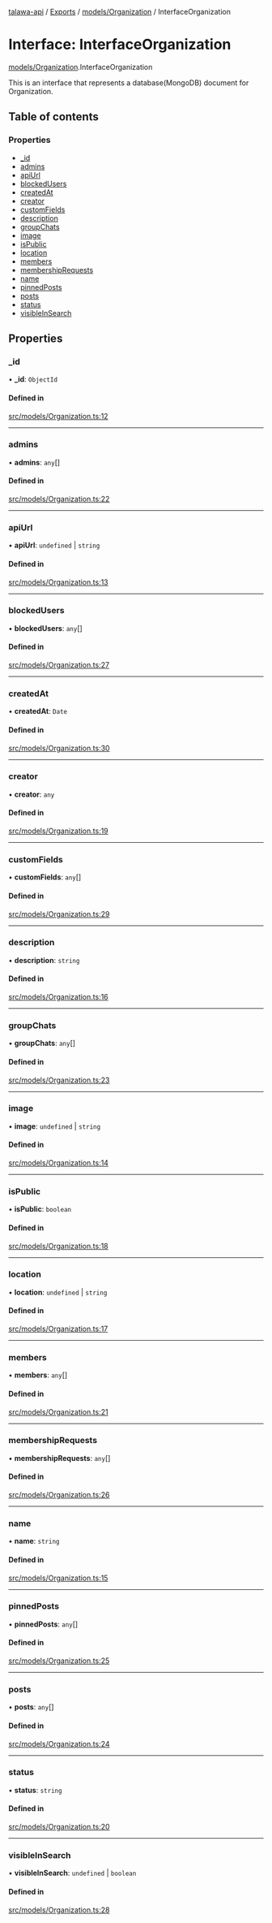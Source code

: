 [talawa-api](../README.md) / [Exports](../modules.md) / [models/Organization](../modules/models_Organization.md) / InterfaceOrganization

# Interface: InterfaceOrganization

[models/Organization](../modules/models_Organization.md).InterfaceOrganization

This is an interface that represents a database(MongoDB) document for Organization.

## Table of contents

### Properties

- [\_id](models_Organization.InterfaceOrganization.md#_id)
- [admins](models_Organization.InterfaceOrganization.md#admins)
- [apiUrl](models_Organization.InterfaceOrganization.md#apiurl)
- [blockedUsers](models_Organization.InterfaceOrganization.md#blockedusers)
- [createdAt](models_Organization.InterfaceOrganization.md#createdat)
- [creator](models_Organization.InterfaceOrganization.md#creator)
- [customFields](models_Organization.InterfaceOrganization.md#customfields)
- [description](models_Organization.InterfaceOrganization.md#description)
- [groupChats](models_Organization.InterfaceOrganization.md#groupchats)
- [image](models_Organization.InterfaceOrganization.md#image)
- [isPublic](models_Organization.InterfaceOrganization.md#ispublic)
- [location](models_Organization.InterfaceOrganization.md#location)
- [members](models_Organization.InterfaceOrganization.md#members)
- [membershipRequests](models_Organization.InterfaceOrganization.md#membershiprequests)
- [name](models_Organization.InterfaceOrganization.md#name)
- [pinnedPosts](models_Organization.InterfaceOrganization.md#pinnedposts)
- [posts](models_Organization.InterfaceOrganization.md#posts)
- [status](models_Organization.InterfaceOrganization.md#status)
- [visibleInSearch](models_Organization.InterfaceOrganization.md#visibleinsearch)

## Properties

### \_id

• **\_id**: `ObjectId`

#### Defined in

[src/models/Organization.ts:12](https://github.com/Veer0x1/talawa-api/blob/4ede423/src/models/Organization.ts#L12)

___

### admins

• **admins**: `any`[]

#### Defined in

[src/models/Organization.ts:22](https://github.com/Veer0x1/talawa-api/blob/4ede423/src/models/Organization.ts#L22)

___

### apiUrl

• **apiUrl**: `undefined` \| `string`

#### Defined in

[src/models/Organization.ts:13](https://github.com/Veer0x1/talawa-api/blob/4ede423/src/models/Organization.ts#L13)

___

### blockedUsers

• **blockedUsers**: `any`[]

#### Defined in

[src/models/Organization.ts:27](https://github.com/Veer0x1/talawa-api/blob/4ede423/src/models/Organization.ts#L27)

___

### createdAt

• **createdAt**: `Date`

#### Defined in

[src/models/Organization.ts:30](https://github.com/Veer0x1/talawa-api/blob/4ede423/src/models/Organization.ts#L30)

___

### creator

• **creator**: `any`

#### Defined in

[src/models/Organization.ts:19](https://github.com/Veer0x1/talawa-api/blob/4ede423/src/models/Organization.ts#L19)

___

### customFields

• **customFields**: `any`[]

#### Defined in

[src/models/Organization.ts:29](https://github.com/Veer0x1/talawa-api/blob/4ede423/src/models/Organization.ts#L29)

___

### description

• **description**: `string`

#### Defined in

[src/models/Organization.ts:16](https://github.com/Veer0x1/talawa-api/blob/4ede423/src/models/Organization.ts#L16)

___

### groupChats

• **groupChats**: `any`[]

#### Defined in

[src/models/Organization.ts:23](https://github.com/Veer0x1/talawa-api/blob/4ede423/src/models/Organization.ts#L23)

___

### image

• **image**: `undefined` \| `string`

#### Defined in

[src/models/Organization.ts:14](https://github.com/Veer0x1/talawa-api/blob/4ede423/src/models/Organization.ts#L14)

___

### isPublic

• **isPublic**: `boolean`

#### Defined in

[src/models/Organization.ts:18](https://github.com/Veer0x1/talawa-api/blob/4ede423/src/models/Organization.ts#L18)

___

### location

• **location**: `undefined` \| `string`

#### Defined in

[src/models/Organization.ts:17](https://github.com/Veer0x1/talawa-api/blob/4ede423/src/models/Organization.ts#L17)

___

### members

• **members**: `any`[]

#### Defined in

[src/models/Organization.ts:21](https://github.com/Veer0x1/talawa-api/blob/4ede423/src/models/Organization.ts#L21)

___

### membershipRequests

• **membershipRequests**: `any`[]

#### Defined in

[src/models/Organization.ts:26](https://github.com/Veer0x1/talawa-api/blob/4ede423/src/models/Organization.ts#L26)

___

### name

• **name**: `string`

#### Defined in

[src/models/Organization.ts:15](https://github.com/Veer0x1/talawa-api/blob/4ede423/src/models/Organization.ts#L15)

___

### pinnedPosts

• **pinnedPosts**: `any`[]

#### Defined in

[src/models/Organization.ts:25](https://github.com/Veer0x1/talawa-api/blob/4ede423/src/models/Organization.ts#L25)

___

### posts

• **posts**: `any`[]

#### Defined in

[src/models/Organization.ts:24](https://github.com/Veer0x1/talawa-api/blob/4ede423/src/models/Organization.ts#L24)

___

### status

• **status**: `string`

#### Defined in

[src/models/Organization.ts:20](https://github.com/Veer0x1/talawa-api/blob/4ede423/src/models/Organization.ts#L20)

___

### visibleInSearch

• **visibleInSearch**: `undefined` \| `boolean`

#### Defined in

[src/models/Organization.ts:28](https://github.com/Veer0x1/talawa-api/blob/4ede423/src/models/Organization.ts#L28)
